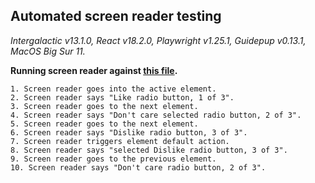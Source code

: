 ## Automated screen reader testing

_Intergalactic v13.1.0, React v18.2.0, Playwright v1.25.1,
Guidepup v0.13.1, MacOS Big Sur 11._

**Running screen reader against [this file](https://github.com/semrush/intergalactic/blob/master/website/docs/components/pills/examples/basic.jsx).**

```
1. Screen reader goes into the active element.
2. Screen reader says "Like radio button, 1 of 3".
3. Screen reader goes to the next element.
4. Screen reader says "Don't care selected radio button, 2 of 3".
5. Screen reader goes to the next element.
6. Screen reader says "Dislike radio button, 3 of 3".
7. Screen reader triggers element default action.
8. Screen reader says "selected Dislike radio button, 3 of 3".
9. Screen reader goes to the previous element.
10. Screen reader says "Don't care radio button, 2 of 3".
```
